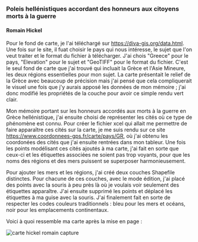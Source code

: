 <!-- Headings -->
 ### Poleis hellénistiques accordant des honneurs aux citoyens morts à la guerre
 #### Romain Hickel
 <!-- Paragraph -->
 Pour le fond de carte, je l'ai téléchargé sur https://diva-gis.org/data.html. Une fois sur le site, il fuat choisir le pays qui nous intéresse, le sujet que l'on veut traiter et le format du fichier à télécharger. J'ai chois "Greece" pour le pays, "Elevation" pour le sujet et "GeoTIFF" pour le format du fichier. C'est le seul fond de carte que j'ai trouvé qui incluait la Grèce et l'Asie Mineure, les deux régions essentielles pour mon sujet. La carte présentait le relief de la Grèce avec beaucoup de précision mais j'ai pensé que cela compliquerait le visuel une fois que j'y aurais apposé les données de mon mémoire ; j'ai donc modifié les propriétés de la couche pour avoir ce simple rendu vert clair.
 <!-- Paragraph -->
 Mon mémoire portant sur les honneurs accordés aux morts à la guerre en Grèce hellénistique, j'ai ensuite choisi de représenter les cités où ce type de phénomène est connu. Pour créer le fichier xcel qui allait me permettre de faire apparaître ces cités sur la carte, je me suis rendu sur ce site https://www.coordonnees-gps.fr/carte/pays/GR, où j'ai obtenu les coordonées des cités que j'ai ensuite rentrées dans mon tableur. Une fois les points modélisant ces cités ajoutés à ma carte, j'ai fait en sorte que ceux-ci et les étiquettes associées ne soient pas trop voyants, pour que les noms des régions et des mers puissent se superposer harmonieusement.
 <!-- Paragraph -->
 Pour ajouter les mers et les régions, j'ai créé deux couches Shapefile distinctes. Pour chacune de ces couches, avec le mode édition, j'ai placé des points avec la souris à peu près là où je voulais voir seulement des étiquettes apparaître. J'ai ensuite supprimé les points et déplacé les étiquettes à ma guise avec la souris. J'ai finalement fait en sorte de respecter les codes couleurs traditionnels : bleu pour les mers et océans, noir pour les emplacements continentaux.
 <!-- Paragraph -->
 Voici à quoi ressemble ma carte après la mise en page :
 
<!-- Images -->
![carte hickel romain capture](https://github.com/user-attachments/assets/5a446c2e-6483-4d2b-84e2-9cc5a6dc65db)


